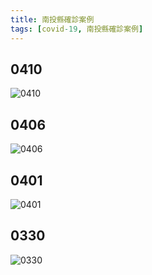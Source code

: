 ```yaml
---
title: 南投縣確診案例
tags: [covid-19, 南投縣確診案例]
---
```

## 0410
![0410](https://scontent.ftpe8-4.fna.fbcdn.net/v/t39.30808-6/278204573_290427543264881_7335700019530245605_n.jpg?_nc_cat=102&ccb=1-5&_nc_sid=8bfeb9&_nc_ohc=IuWKJ1Nl030AX8PMfXa&tn=pciiGwgV5MloIh58&_nc_ht=scontent.ftpe8-4.fna&oh=00_AT_rI33VrNS8e_RxWApr8inMVQTvZhmW37MnCoZ7X4XvDg&oe=62590D89)
## 0406
![0406](https://scontent.ftpe7-4.fna.fbcdn.net/v/t39.30808-6/277791179_287894260184876_4490894196754238854_n.jpg?_nc_cat=107&ccb=1-5&_nc_sid=730e14&_nc_ohc=5A5I-DQ1AXsAX9yO1l3&_nc_ht=scontent.ftpe7-4.fna&oh=00_AT-6TkHKkjycSHEgxnl1GeEUsoFcfn8avDis8iSnhXoyrA&oe=625319D3)
## 0401
![0401](https://scontent-tpe1-1.xx.fbcdn.net/v/t39.30808-6/277248650_1325519444526320_2570555648848814547_n.jpg?_nc_cat=102&ccb=1-5&_nc_sid=8bfeb9&_nc_ohc=Rcm0XiBjOxEAX-1qNyK&_nc_ht=scontent-tpe1-1.xx&oh=00_AT-djO8Ch_xv51tKnytMTrmlNFrfuqbXUuzOKLjTjSuwww&oe=624B1B4F)
## 0330
![0330](https://scontent-tpe1-1.xx.fbcdn.net/v/t39.30808-6/277667550_1324391177972480_8057904451955918570_n.png?_nc_cat=106&ccb=1-5&_nc_sid=730e14&_nc_ohc=WiV3sxDiKFkAX-sVKZq&_nc_ht=scontent-tpe1-1.xx&oh=00_AT8UapENx7V2Peb8FMeejbEUpJBsv0I5BVk_qv3tGir18w&oe=6249F691)
